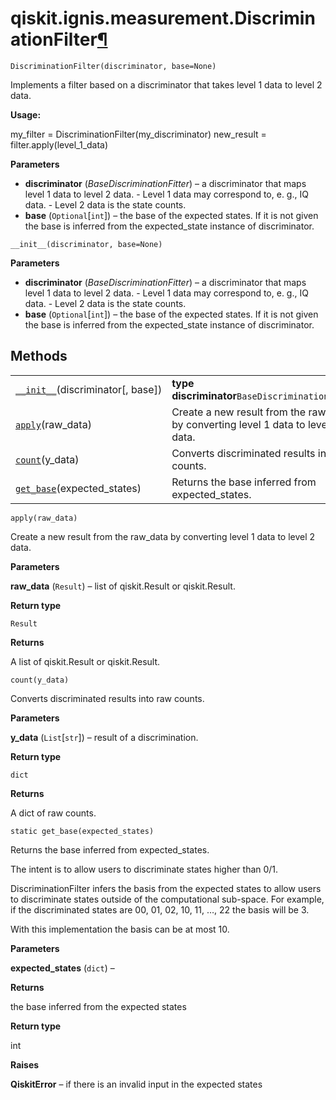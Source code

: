 <span id="qiskit-ignis-measurement-discriminationfilter" />

# qiskit.ignis.measurement.DiscriminationFilter[¶](#qiskit-ignis-measurement-discriminationfilter "Permalink to this headline")

<span id="undefined" />

`DiscriminationFilter(discriminator, base=None)`

Implements a filter based on a discriminator that takes level 1 data to level 2 data.

**Usage:**

my\_filter = DiscriminationFilter(my\_discriminator) new\_result = filter.apply(level\_1\_data)

**Parameters**

*   **discriminator** (*BaseDiscriminationFitter*) – a discriminator that maps level 1 data to level 2 data. - Level 1 data may correspond to, e. g., IQ data. - Level 2 data is the state counts.
*   **base** (`Optional`\[`int`]) – the base of the expected states. If it is not given the base is inferred from the expected\_state instance of discriminator.

<span id="undefined" />

`__init__(discriminator, base=None)`

**Parameters**

*   **discriminator** (*BaseDiscriminationFitter*) – a discriminator that maps level 1 data to level 2 data. - Level 1 data may correspond to, e. g., IQ data. - Level 2 data is the state counts.
*   **base** (`Optional`\[`int`]) – the base of the expected states. If it is not given the base is inferred from the expected\_state instance of discriminator.

## Methods

|                                                                                                                                                        |                                                                                    |
| ------------------------------------------------------------------------------------------------------------------------------------------------------ | ---------------------------------------------------------------------------------- |
| [`__init__`](#qiskit.ignis.measurement.DiscriminationFilter.__init__ "qiskit.ignis.measurement.DiscriminationFilter.__init__")(discriminator\[, base]) | **type discriminator**`BaseDiscriminationFitter`                                   |
| [`apply`](#qiskit.ignis.measurement.DiscriminationFilter.apply "qiskit.ignis.measurement.DiscriminationFilter.apply")(raw\_data)                       | Create a new result from the raw\_data by converting level 1 data to level 2 data. |
| [`count`](#qiskit.ignis.measurement.DiscriminationFilter.count "qiskit.ignis.measurement.DiscriminationFilter.count")(y\_data)                         | Converts discriminated results into raw counts.                                    |
| [`get_base`](#qiskit.ignis.measurement.DiscriminationFilter.get_base "qiskit.ignis.measurement.DiscriminationFilter.get_base")(expected\_states)       | Returns the base inferred from expected\_states.                                   |

<span id="undefined" />

`apply(raw_data)`

Create a new result from the raw\_data by converting level 1 data to level 2 data.

**Parameters**

**raw\_data** (`Result`) – list of qiskit.Result or qiskit.Result.

**Return type**

`Result`

**Returns**

A list of qiskit.Result or qiskit.Result.

<span id="undefined" />

`count(y_data)`

Converts discriminated results into raw counts.

**Parameters**

**y\_data** (`List`\[`str`]) – result of a discrimination.

**Return type**

`dict`

**Returns**

A dict of raw counts.

<span id="undefined" />

`static get_base(expected_states)`

Returns the base inferred from expected\_states.

The intent is to allow users to discriminate states higher than 0/1.

DiscriminationFilter infers the basis from the expected states to allow users to discriminate states outside of the computational sub-space. For example, if the discriminated states are 00, 01, 02, 10, 11, …, 22 the basis will be 3.

With this implementation the basis can be at most 10.

**Parameters**

**expected\_states** (`dict`) –

**Returns**

the base inferred from the expected states

**Return type**

int

**Raises**

**QiskitError** – if there is an invalid input in the expected states
